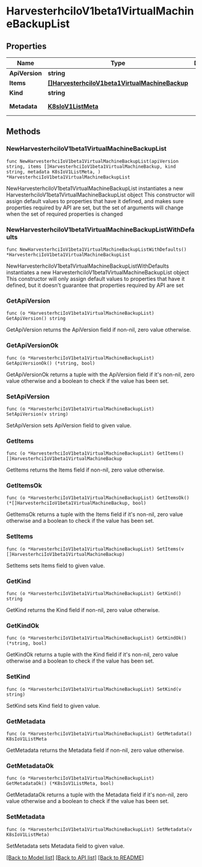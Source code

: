 # HarvesterhciIoV1beta1VirtualMachineBackupList

## Properties

Name | Type | Description | Notes
------------ | ------------- | ------------- | -------------
**ApiVersion** | **string** |  | 
**Items** | [**[]HarvesterhciIoV1beta1VirtualMachineBackup**](HarvesterhciIoV1beta1VirtualMachineBackup.md) |  | 
**Kind** | **string** |  | 
**Metadata** | [**K8sIoV1ListMeta**](K8sIoV1ListMeta.md) |  | [default to {}]

## Methods

### NewHarvesterhciIoV1beta1VirtualMachineBackupList

`func NewHarvesterhciIoV1beta1VirtualMachineBackupList(apiVersion string, items []HarvesterhciIoV1beta1VirtualMachineBackup, kind string, metadata K8sIoV1ListMeta, ) *HarvesterhciIoV1beta1VirtualMachineBackupList`

NewHarvesterhciIoV1beta1VirtualMachineBackupList instantiates a new HarvesterhciIoV1beta1VirtualMachineBackupList object
This constructor will assign default values to properties that have it defined,
and makes sure properties required by API are set, but the set of arguments
will change when the set of required properties is changed

### NewHarvesterhciIoV1beta1VirtualMachineBackupListWithDefaults

`func NewHarvesterhciIoV1beta1VirtualMachineBackupListWithDefaults() *HarvesterhciIoV1beta1VirtualMachineBackupList`

NewHarvesterhciIoV1beta1VirtualMachineBackupListWithDefaults instantiates a new HarvesterhciIoV1beta1VirtualMachineBackupList object
This constructor will only assign default values to properties that have it defined,
but it doesn't guarantee that properties required by API are set

### GetApiVersion

`func (o *HarvesterhciIoV1beta1VirtualMachineBackupList) GetApiVersion() string`

GetApiVersion returns the ApiVersion field if non-nil, zero value otherwise.

### GetApiVersionOk

`func (o *HarvesterhciIoV1beta1VirtualMachineBackupList) GetApiVersionOk() (*string, bool)`

GetApiVersionOk returns a tuple with the ApiVersion field if it's non-nil, zero value otherwise
and a boolean to check if the value has been set.

### SetApiVersion

`func (o *HarvesterhciIoV1beta1VirtualMachineBackupList) SetApiVersion(v string)`

SetApiVersion sets ApiVersion field to given value.


### GetItems

`func (o *HarvesterhciIoV1beta1VirtualMachineBackupList) GetItems() []HarvesterhciIoV1beta1VirtualMachineBackup`

GetItems returns the Items field if non-nil, zero value otherwise.

### GetItemsOk

`func (o *HarvesterhciIoV1beta1VirtualMachineBackupList) GetItemsOk() (*[]HarvesterhciIoV1beta1VirtualMachineBackup, bool)`

GetItemsOk returns a tuple with the Items field if it's non-nil, zero value otherwise
and a boolean to check if the value has been set.

### SetItems

`func (o *HarvesterhciIoV1beta1VirtualMachineBackupList) SetItems(v []HarvesterhciIoV1beta1VirtualMachineBackup)`

SetItems sets Items field to given value.


### GetKind

`func (o *HarvesterhciIoV1beta1VirtualMachineBackupList) GetKind() string`

GetKind returns the Kind field if non-nil, zero value otherwise.

### GetKindOk

`func (o *HarvesterhciIoV1beta1VirtualMachineBackupList) GetKindOk() (*string, bool)`

GetKindOk returns a tuple with the Kind field if it's non-nil, zero value otherwise
and a boolean to check if the value has been set.

### SetKind

`func (o *HarvesterhciIoV1beta1VirtualMachineBackupList) SetKind(v string)`

SetKind sets Kind field to given value.


### GetMetadata

`func (o *HarvesterhciIoV1beta1VirtualMachineBackupList) GetMetadata() K8sIoV1ListMeta`

GetMetadata returns the Metadata field if non-nil, zero value otherwise.

### GetMetadataOk

`func (o *HarvesterhciIoV1beta1VirtualMachineBackupList) GetMetadataOk() (*K8sIoV1ListMeta, bool)`

GetMetadataOk returns a tuple with the Metadata field if it's non-nil, zero value otherwise
and a boolean to check if the value has been set.

### SetMetadata

`func (o *HarvesterhciIoV1beta1VirtualMachineBackupList) SetMetadata(v K8sIoV1ListMeta)`

SetMetadata sets Metadata field to given value.



[[Back to Model list]](../README.md#documentation-for-models) [[Back to API list]](../README.md#documentation-for-api-endpoints) [[Back to README]](../README.md)


